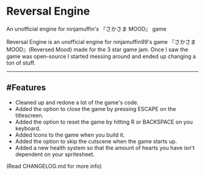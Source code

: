 # Reversal Engine
An unofficial engine for ninjamuffin's 『さかさま MOOD』 game

Reversal Engine is an unofficial engine for ninjamuffin99's game 『さかさま MOOD』(Reversed Mood) made for the 3 star game jam.
Once I saw the game was open-source I started messing around and ended up changing a ton of stuff.

----------------------------
#Features
----------------------------
- Cleaned up and redone a lot of the game's code.
- Added the option to close the game by pressing ESCAPE on the titlescreen.
- Added the option to reset the game by hitting R or BACKSPACE on you keyboard.
- Added Icons to the game when you build it.
- Added the option to skip the cutscene when the game starts up.
- Added a new health system so that the amount of hearts you have isn't dependent on your spritesheet.

(Read CHANGELOG.md for more info)

